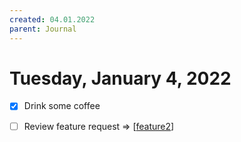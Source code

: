 ```yaml
---
created: 04.01.2022
parent: Journal
---
```


# Tuesday, January 4, 2022

- [x] Drink some coffee
- [ ] Review feature request => [[feature2]]


[//begin]: # "Autogenerated link references for markdown compatibility"
[feature2]: ../features/feature2.md "Feature 2"
[//end]: # "Autogenerated link references"